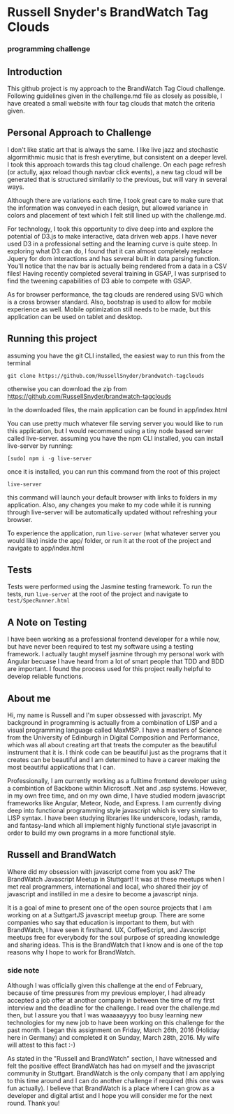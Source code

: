 # Russell Snyder's BrandWatch Tag Clouds
### programming challenge 

## Introduction

This github project is my approach to the BrandWatch Tag Cloud challenge.  Following guidelines given in the challenge.md file as closely as possible, I have created a small website with four tag clouds that match the criteria given.  

## Personal Approach to Challenge

I don't like static art that is always the same.  I like live jazz and stochastic algormithmic music that is fresh everytime, but consistent on a deeper level.  I took this approach towards this tag cloud challenge.  On each page refresh (or actully, ajax reload though navbar click events), a new tag cloud will be generated that is structured similarily to the previous, but will vary in several ways.

Although there are variations each time, I took great care to make sure that the information was conveyed in each design, but allowed variance in colors and placement of text which I felt still lined up with the challenge.md.

For technology, I took this opportunity to dive deep into and explore the potential of D3.js to make interactive, data driven web apps.  I have never used D3 in a professional setting and the learning curve is quite steep.  In exploring what D3 can do, I found that it can almost completely replace Jquery for dom interactions and has several built in data parsing function.  You'll notice that the nav bar is actually being rendered from a data in a CSV files!  Having recently completed several training in GSAP, I was surprised to find the tweening capabilities of D3 able to compete with GSAP. 

As for browser performance, the tag clouds are rendered using SVG which is a cross browser standard.  Also, bootstrap is used to allow for mobile experience as well.  Mobile optimization still needs to be made, but this application can be used on tablet and desktop. 

## Running this project

assuming you have the git CLI installed, the easiest way to run this from the terminal

`git clone https://github.com/RussellSnyder/brandwatch-tagclouds`

otherwise you can download the zip from https://github.com/RussellSnyder/brandwatch-tagclouds

In the downloaded files, the main application can be found in app/index.html

You can use pretty much whatever file serving server you would like to run this application, but I would recommend using a tiny node based server called live-server.  assuming you have the npm CLI installed, you can install live-server by running: 

`[sudo] npm i -g live-server`

once it is installed, you can run this command from the root of this project  

`live-server`

this command will launch your default browser with links to folders in my application.  Also, any changes you make to my code while it is running through live-server will be automatically updated without refreshing your browser.  

To experience the application, run `live-server` (what whatever server you would like) inside the app/ folder, or run it at the root of the project and navigate to app/index.html

## Tests ##

Tests were performed using the Jasmine testing framework. To run the tests, run `live-server` at the root of the project and navigate to `test/SpecRunner.html`   

## A Note on Testing 

I have been working as a professional frontend developer for a while now, but have never been required to test my software using a testing framework.  I actually taught myself jasmine through my personal work with Angular becuase I have heard from a lot of smart people that TDD and BDD are important.  I found the process used for this project really helpful to develop reliable functions. 

## About me

Hi, my name is Russell and I'm super obssessed with javascript.  My background in programming is actually from a combination of LISP and a visual programming language called MaxMSP.  I have a masters of Science from the University of Edinburgh in Digital Composition and Performance, which was all about creating art that treats the computer as the beautiful instrument that it is.  I think code can be beautiful just as the programs that it creates can be beautiful and I am determined to have a career making the most beautiful applications that I can. 

Professionally, I am currently working as a fulltime frontend developer using a combintion of Backbone within Microsoft .Net and .asp systems.  However, in my own free time, and on my own dime, I have studied modern javascript frameworks like Angular, Meteor, Node, and Express.  I am currently diving deep into functional programming style javascript which is very similar to LISP syntax.  I have been studying libraries like underscore, lodash, ramda, and fantasy-land which all implement highly functional style javascript in order to build my own programs in a more functional style.


## Russell and BrandWatch

Where did my obsession with javascript come from you ask?  The BrandWatch Javascript Meetup in Stuttgart!  It was at these meetups when I met real programmers, international and local, who shared their joy of javascript and instilled in me a desire to become a javascript ninja.

It is a goal of mine to present one of the open source projects that I am working on at a SuttgartJS javascript meetup group.  There are some companies who say that education is important to them, but with BrandWatch, I have seen it firsthand.  UX, CoffeeScript, and Javscript meetups free for everybody for the soul purpose of spreading knowledge and sharing ideas.  This is the BrandWatch that I know and is one of the top reasons why I hope to work for BrandWatch.


### side note

Although I was officially given this challenge at the end of February, because of time pressures from my previous employer, I had already accepted a job offer at another company in between the time of my first interview and the deadline for the challenge.  I read over the challenge.md then, but I assure you that I was waaaaayyyy too busy learning new technologies for my new job to have been working on this challenge for the past month.  I began this assignment on Friday, March 26th, 2016 (Holiday here in Germany) and completed it on Sunday, March 28th, 2016.  My wife will attest to this fact :-)  

As stated in the "Russell and BrandWatch" section, I have witnessed and felt the positive effect BrandWatch has had on myself and the javascript community in Stuttgart.  BrandWatch is the only company that I am applying to this time around and I can do another challenge if required (this one was fun actually).  I believe that BrandWatch is a place where I can grow as a developer and digital artist and I hope you will consider me for the next round.  Thank you!
